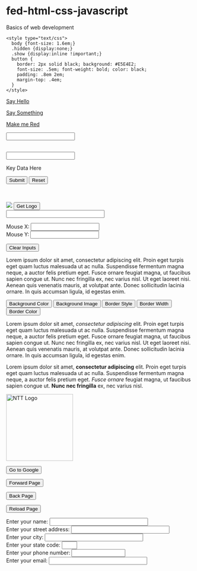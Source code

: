 # fed-html-css-javascript
Basics of web development

<!doctype html>
<html lang="en">
  <head>
    <meta charset="utf-8">
    <script src="jstut.js"></script>

    <style type="text/css">
      body {font-size: 1.6em;}
      .hidden {display:none;}
      .show {display:inline !important;}
      button {
        border: 2px solid black; background: #E5E4E2;
        font-size: .5em; font-weight: bold; color: black;
        padding: .8em 2em;
        margin-top: .4em;
      }
    </style>

  </head>
  <body>
  <p id="sayHello"></p>
  <script>

  // You create variables that store values with var
  // Prompt opens a popup that requests info
  var yourName = prompt("What is your name?");

  // If performs different actions depending on conditions
  if(yourName != null){

    // Set text in an HTML element with the id sayHello
    // You concatenate (combine) strings with +
    document.getElementById("sayHello").innerHTML = "Hello " + yourName;
  } else {

    // Alert opens a popup that contains a message
    alert("Please Enter Your Name Next Time");
  }

// ---------- VARIABLES ----------
// variable names can't start with a number, contain spaces, but can
// contain letters, numbers, underscores or $ (Are case sensitive)
var myName = "Derek";
var myAge = 40;

// Variables don't have a defined type, which can cause problems
myName = 100;

// ---------- MATH ----------
// document.write outputs data to the browser
document.write("5 + 4 = ", 5 + 4, "<br/>");

// Using + instead of , will treat everything as a string unless you use ()
document.write("5 + 4 = " + (5 + 4) + "<br/>");

document.write("5 - 4 = ", 5 - 4, "<br/>");
document.write("5 * 4 = ", 5 * 4, "<br/>");
document.write("5 / 4 = ", 5 / 4, "<br/>");

// Modulus remainder of a division
document.write("5 % 4 = ", 5 % 4, "<br/>");

var maxNum = Number.MAX_VALUE;

document.write("Max Num = ", maxNum, "<br/>");
document.write("Min Num = ", Number.MIN_VALUE, "<br/>");

// Numbers have 16 digits of precision
precisionTest = 0.1000000000000001;
document.write(precisionTest + 0.1000000000000001, "<br/>");

// Round number to 2 decimal places
var balance = 1563.87;
document.write("Monthly payment : ", (balance / 12).toFixed(2), "<br />");

var randNum = 5;

// Shortcut for adding 1
document.write("randNum++ = ", randNum++, "<br/>");
document.write("++randNum = ", ++randNum, "<br/>");

// The same exists for -
document.write("randNum-- = ", randNum--, "<br/>");
document.write("--randNum = ", --randNum, "<br/>");

// Perform a calculation on a value and assign the result
document.write("randNum += 5 = ", randNum += 5, "<br/>");
document.write("randNum -= 5 = ", randNum -= 5, "<br/>");
document.write("randNum *= 5 = ", randNum *= 5, "<br/>");
document.write("randNum /= 5 = ", randNum /= 5, "<br/>");

// Order of operations
document.write("3 + 2 * 5 = ", 3 + 2 * 5, "<br/>");
document.write("(3 + 2) * 5 = ", (3 + 2) * 5, "<br/>");

// Math properties and methods
document.write("Math.E = ", Math.E, "<br/>");
document.write("Math.PI = ", Math.PI, "<br/>");

document.write("Math.abs(-8) = ", Math.abs(-8), "<br/>");
document.write("Math.cbrt(1000) = ", Math.cbrt(1000), "<br/>");
document.write("Math.ceil(6.45) = ", Math.ceil(6.45), "<br/>");
document.write("Math.floor(6.45) = ", Math.floor(6.45), "<br/>");
document.write("Math.round(6.45) = ", Math.round(6.45), "<br/>");
document.write("Math.log(10) = ", Math.log(10), "<br/>"); // Natural log
document.write("Math.log10(10) = ", Math.log10(10), "<br/>"); // Base 10 log
document.write("Math.max(10,5) = ", Math.max(10,5), "<br/>");
document.write("Math.min(10,5) = ", Math.min(10,5), "<br/>");
document.write("Math.pow(4,2) = ", Math.pow(4,2), "<br/>");
document.write("Math.sqrt(1000) = ", Math.sqrt(1000), "<br/>");

document.write("Random # (1-10) = ", Math.floor((Math.random() * 10) + 1), "<br/>");

// Convert strings to numbers
document.write("Converted String : ", Number("3.14"), "<br />");

document.write("Converted Int : ", parseInt("5"), "<br />");
document.write("Converted Float : ", parseFloat("5.555"), "<br />");

// ---------- STRINGS ----------
var randStr = "A long " + "string that " + "goes on and on";

// String length
document.write("String Length : ", randStr.length + "<br/>");

document.write("Index for \"goes\" : ", randStr.indexOf("goes"), "<br/>");

// Return the value using a start and end index
document.write(randStr.slice(19, 23) + "<br/>");

// Return everything after the start index
document.write(randStr.slice(19) + "<br/>");

// Return the value using the start index and length
document.write(randStr.substr(19, 4) + "<br/>");

// Replace a string
document.write(randStr.replace("and on", "forever") + "<br/>");

// Get character at an index
document.write("At Index 2 : ", randStr.charAt(2) + "<br/>");

// Split a string into an array
var randStrArray = randStr.split(" ");

// Trim white space
randStr = randStr.trim();

// Convert to uppercase
document.write(randStr.toUpperCase() + "<br/>");

// Convert to lowercase
document.write(randStr.toLowerCase() + "<br/>");

// Styling with JS
var strToStyle = "Random String";

document.write("Big : ", strToStyle.big(), "<br />");
document.write("Bold : ", strToStyle.bold(), "<br />");
document.write("Font Color : ", strToStyle.fontcolor("blue"), "<br />");
document.write("Font Size : ", strToStyle.fontsize("8em"), "<br />");
document.write("Italics : ", strToStyle.italics(), "<br />");
document.write("Google : ", strToStyle.link("http://google.com"), "<br />");
document.write("Small : ", strToStyle.small(), "<br />");
document.write("Strike : ", strToStyle.strike(), "<br />");
document.write("Sub : ", strToStyle.sub(), "<br />");
document.write("Sup : ", strToStyle.sup(), "<br />");


// ---------- CONDITIONALS ----------
// Relational Operators : == != > < >= <=
// === : Equal value and type
// Logical Operators : && \\ !

var age = 8;

if ((age >= 5) && (age <= 6)){
  document.write("Go to Kindergarten<br />");
} else if (age > 18) {
  document.write("Go to College<br />");
} else {
  document.write("Go to Grade ", age - 5, "<br />");
}

document.write("true || false = ", true || false, "<br />");

document.write("!true = ", ! true, "<br />");

document.write("\"5\" == 5 = ", ("5" == 5), "<br />");

document.write("\"5\" === 5 = ", ("5" === 5), "<br />");

// Switch is used to match a limited number of options
switch(age) {
  case 5 :
  case 6 :
    document.write("Go to Kindergarten<br />");
    break;

  case 7 :
    document.write("Go to 1st Grade<br />");
    break;

  default :
    document.write("Subtract 5 from your age<br />");
}

// Ternary Operator assigns a value based on a condition
// (condition) ? iftrue : ifFalse
var canIVote = (age >= 18) ? true : false;

document.write("Can I Vote : ", canIVote, "<br />");

// ---------- LOOPING ----------

// while loops as long as a condition is true
var i = 1;
while (i <= 10){
  document.write(i, ", ");
  i++;
}
document.write("<br />");

// do while is used when you must go through the loop at least once
do{
  var guess = prompt("Guess a number between 1 and 20");
}while(guess != 15)

alert("You guessed it! 15 was the number");

// for is a self contained looping structure
for(j = 0; j <= 20; j++){

  // If j is divisible by 2 then skip back to the top of the loop
  if((j % 2) == 0){
    continue;
  }

  // If j is equal to 15 break completely out of the loop
  if(j == 15){
    break;
  }
  document.write(j, ", ");
}
document.write("<br />");

var customer = {name : "Bob Thomas", address : "123 Main", balance : 50.50};

// for in cycles through an enumerable properties of an object
for(k in customer){
  document.write(customer[k], "<br />");
}

// ---------- ARRAYS ----------
// Arrays have variable sizes and can contain multiple types in JS
var tomSmith = ["Tom Smith", "123 Main", 120.50];

// Access first array item
document.write("1st State : ", tomSmith[0], "<br />");

// Add an item
tomSmith[3] = "tsmith@aol.com";

// Overwrite index 2 and fit everything else after index 2 without
// overwriting (Put 0 for second parameter to not overwrite)
tomSmith.splice(2, 1, "Pittsburgh", "PA");

// Delete the 4th index item
tomSmith.splice(4,1);

// Convert an array into a string (Also use toString())
document.write("Array : ", tomSmith.valueOf(), "<br />");

// Convert an array into a string with separator
document.write("Array : ", tomSmith.join(", "), "<br />");

// Delete an index
delete tomSmith[3];

// Sort an array (reverse() for reverse sort)
// Works for sorting strings
tomSmith.sort();

// Sort numbers
var numbers = [4,3,9,1,20,43];

// Descending sort return y - x
numbers.sort(function(x,y){ return x - y });
document.write("Num Array : ", numbers.toString(), "<br />");

// Combine arrays
var combinedArray = numbers.concat(tomSmith);

// Remove the last item
tomSmith.pop();

// Add items to the end
tomSmith.push("555-1212", "US");

// Deletes the first item
tomSmith.shift();

// Adds item to the first index
tomSmith.unshift("Tom Smith");

for (var i = 0; i < tomSmith.length; i++) {
  document.write(tomSmith[i], "<br />");
}

// ---------- FUNCTIONS ----------
// Functions provide code reuse and eliminate repetitive code

// Define a function that checks if a value is in an array
function inArray(arrayToCheck, value){
  for(i = 0; i < arrayToCheck.length; i++){
    if(arrayToCheck[i] === value){
      return true;
    }
  }
  return false;
}

var randArray = [1,2,3,4,5];

document.write("In Array : ", inArray(randArray, 4), "<br />");

// Local variables defined in functions can't be accessed outside of
// the function

function times2(num){
  var var2 = 2;
  return num * var2;
}

// Causes Error : document.write("Val of var2 : ", var2, "<br />");

// Pass a function as a parameter
function times3(num){
  return num * 3;
}

function multiply(func, num){
  return func(num);
}

document.write("3 * 15 = ", multiply(times3, 15), "<br />");

// Define a function expression
// We can assign functions to variables, store them in arrays,
// pass them into other functions and return them from functions
var triple = function(num){
  return num * 3;
};

document.write("3 * 45 = ", multiply(triple, 45), "<br />");

// Receive variable number of arguments
function getSum(){
  var sum = 0;
  for(i = 0; i < arguments.length; i++){
    sum += arguments[i];
  }
  return sum;
}

document.write("Sum : ", getSum(1,2,3,4,5), "<br />");

// Return a variable number of values
function times2(theArray){

  var newArray = [];
  for(i = 0; i < theArray.length; i++){
    newArray.push(theArray[i] * 2);
  }
  return newArray;
}

document.write("Array Doubled : ", times2([1,2,3,4,5]).toString(), "<br />");

// Recursive Function
function factorial(num){
  if(num <= 1){
    return 1;
  } else {
    return num * factorial(num - 1);
  }
}

document.write("Factorial of 4 : ", factorial(4), "<br />");

// 1st: num = 4 * factorial(3) = 4 * 6 = 24
// 2nd: num = 3 * factorial(2) = 3 * 2 = 6
// 3rd: num = 2 * factorial(1) = 2 * 1 = 2


// ---------- EVENT HANDLING ----------
function openAlert(mess){
  alert(mess);
}


// ---------- DATE ----------
// Get a Date object
var curDate = new Date();

document.write("Date : ", curDate.getDate(), "<br />");
document.write("Month : ", curDate.getMonth(), "<br />");
document.write("Day : ", curDate.getDay(), "<br />");
document.write("Year : ", curDate.getFullYear(), "<br />");
document.write("Time : ", curDate.getHours(), ":", curDate.getMinutes(),
  ":", curDate.getSeconds(), ":", curDate.getMilliseconds(), "<br />");

// Create a Date object for my birthday
var myBD = new Date("December 21, 2015");

var msForBD = myBD.getTime();
var timeNow = curDate.getTime();
var tilMyBD = msForBD - timeNow;

document.write("Days til Birthday : ", tilMyBD / (1000 * 60 * 60 * 24), "<br />");

</script>

<!-- ---------- CHANGING ELEMENTS & EVENT HANDLING ---------- -->
<!-- All the events can be found here http://www.w3schools.com/jsref/dom_obj_event.asp -->

<!-- Open alert on click -->
<a href="JavaScript:void(0)" onClick="alert('Hello');">Say Hello</a><br />

<!-- Call a function on click -->
<a href="JavaScript:void(0)" onClick="openAlert('Hi how are you');">Say Something</a><br />

<!-- Change text color on mouse rollover and roll out-->
<a href="JavaScript:void(0)" onmouseover="this.style.color='red';"
onmouseout="this.style.color='blue';"
ondblclick="this.text='You Double Clicked Me'"
onmousedown="this.text='Don\'t Press So hard'"
onmouseup="this.text='Thank You'">Make me Red</a><br />

<!-- Get value in an input element and open alert on change -->
<input type="text" id="randInput"
onChange="var dataEntered=document.getElementById('randInput').value; alert('User Typed ' + dataEntered);"><br /><br />

<!-- When a user clicks a key provide info on the key clicked -->
<form action="#" id="sampForm">
<input id='charInput' type="text">
<p id="keyData">Key Data Here</p>
<input type="submit" value="Submit">
<input type="reset" value="Reset">
</form><br /><br />

<img src="ntt-logo.png" id="logo">
<button id="logoButton">Get Logo</button><br />
<input id='mouseInput' type="text" size="30"><br />

Mouse X: <input type="text" id="mouseX"><br />
Mouse Y: <input type="text" id="mouseY"><br />

<button id="clearInputs">Clear Inputs</button><br />

<script>

function getChar(event) {

  // event.which returns the key or mouse button clicked
  if (event.which == null) {

    // Return the char if not a special character
    return String.fromCharCode(event.keyCode); // IE
  } else if (event.which!=0 && event.charCode!=0) {
    return String.fromCharCode(event.which);   // Other Browsers
  } else {
    return null; // Special Key Clicked
  }
}

document.getElementById('charInput').onkeypress = function(event) {
  var char = getChar(event || window.event)
  if (!char) return false; // Special Key Clicked

  document.getElementById('keyData').innerHTML = char + " was clicked";
  return true;
}

// Change text when the input gains focus
document.getElementById('charInput').onfocus = function(event) {
  document.getElementById('keyData').innerHTML = "Input Gained Focus";
}

// Change text when the input loses focus
document.getElementById('charInput').onblur = function(event) {
  document.getElementById('keyData').innerHTML = "Input Lost Focus";
}

// Change text when text is selected
document.getElementById('charInput').onselect = function(event) {
  document.getElementById('keyData').innerHTML = "Text Selected";
}

// Add a listener that triggers a function on browser resize
window.addEventListener("resize", browserResized);

function browserResized() {
  document.getElementById('keyData').innerHTML = "I've been resized";
}

// Make image invisible on click
document.getElementById('logo').onclick = function(event) {

  // Change the class for the image
  document.getElementById('logo').className = "hidden";

  // Change the input element value
  document.getElementById('mouseInput').value = "Clicked on image with button " + event.button;
}

// Make image visible on click
document.getElementById('logoButton').onclick = function(event) {
  document.getElementById('logo').className = "show";
}

// Change image src on mouseover
document.getElementById('logo').onmouseover = function(event) {
  document.getElementById('logo').src = "ntt-logo-horz.png";
  document.getElementById('mouseInput').value = "Mouse Over image";
}

// Change image src back on mouseout
document.getElementById('logo').onmouseout = function(event) {
  document.getElementById('logo').src = "ntt-logo.png";
  document.getElementById('mouseInput').value = "Mouse Left image";
}

// Get mouse x y coordinates
document.body.onmousemove = function(e) {
    e = e || window.event;

    // Get pageX, pageY : Mouse position relative to the html doc
    var pageX = e.pageX;
    var pageY = e.pageY;
    if (pageX === undefined) {

        // clientX, clientY : Mouse position relative to the browsers viewport
        // scrollLeft, scrollTop : Pixels an element is scrolled left or
        // from the top
        pageX = e.clientX + document.body.scrollLeft + document.documentElement.scrollLeft;
        pageY = e.clientY + document.body.scrollTop + document.documentElement.scrollTop;
    }

    document.getElementById('mouseX').value = pageX;
    document.getElementById('mouseY').value = pageY;
};

// Clear all input elements
document.getElementById('clearInputs').onclick = function(event) {
  var inputElements = document.getElementsByTagName('input');

  for (var i = 0; i < inputElements.length; i++) {
  if (inputElements[i].type == "text") {
    inputElements[i].value = "";
  }
}
}

</script>

<!-- ---------- ELEMENT STYLING ---------- -->
<!-- See all of them here http://www.w3schools.com/jsref/dom_obj_style.asp -->

<div id="sampDiv">
Lorem ipsum dolor sit amet, consectetur adipiscing elit. Proin eget turpis eget quam luctus malesuada ut ac nulla. Suspendisse fermentum magna neque, a auctor felis pretium eget. Fusce ornare feugiat magna, ut faucibus sapien congue ut. Nunc nec fringilla ex, nec varius nisl. Ut eget laoreet nisi. Aenean quis venenatis mauris, at volutpat ante. Donec sollicitudin lacinia ornare. In quis accumsan ligula, id egestas enim.
</div>

<button id="chgBkColor">Background Color</button>
<button id="chgBkImg">Background Image</button>
<button id="chgBorderStyle">Border Style</button>
<button id="chgBorderWidth">Border Width</button>
<button id="chgBorderColor">Border Color</button>

<script type="text/javascript">

// Change background color
document.getElementById('chgBkColor').onclick = function(event) {
  document.getElementById('sampDiv').style.backgroundColor = "#EFDECD";
}

// Change background image
document.getElementById('chgBkImg').onclick = function(event) {
  document.getElementById('sampDiv').style.backgroundImage = "url('repeatBkgrnd.png')";
}

// Change border style
document.getElementById('chgBorderStyle').onclick = function(event) {
  document.getElementById('sampDiv').style.borderStyle = "solid";
}

// Change border width
document.getElementById('chgBorderWidth').onclick = function(event) {
  document.getElementById('sampDiv').style.borderWidth = "thick";
}

// Change border color
document.getElementById('chgBorderColor').onclick = function(event) {
  document.getElementById('sampDiv').style.borderColor = "blue";
}
</script>

<!-- ---------- MANIPULATING THE DOM ---------- -->

<div id="sampDiv2"><p>Lorem ipsum dolor sit amet, <em>consectetur adipiscing</em> elit. Proin eget turpis eget quam luctus malesuada ut ac nulla. Suspendisse fermentum magna neque, a auctor felis pretium eget. Fusce ornare feugiat magna, ut faucibus sapien congue ut. Nunc nec fringilla ex, nec varius nisl. Ut eget laoreet nisi. Aenean quis venenatis mauris, at volutpat ante. Donec sollicitudin lacinia ornare. In quis accumsan ligula, id egestas enim.</p><p>Lorem ipsum dolor sit amet, <b>consectetur adipiscing</b> elit. Proin eget turpis eget quam luctus malesuada ut ac nulla. Suspendisse fermentum magna neque, a auctor felis pretium eget. <em>Fusce ornare</em> feugiat magna, ut faucibus sapien congue ut. <b>Nunc nec fringilla</b> ex, nec varius nisl.</p></div>

<img src="ntt-logo.png" id="logo2" alt="NTT Logo" height="180" width="180"><br />

<button id="goToGoogle">Go to Google</button><br />

<button id="forwardPage">Forward Page</button><br />

<button id="backPage">Back Page</button><br />

<button id="reload">Reload Page</button><br />

<script type="text/javascript">

// Get current web page info
document.write("Current URL : ", window.location.href, "<br />");
document.write("Current Host : ", window.location.hostname, "<br />");
document.write("Current Path : ", window.location.pathname, "<br />");

// Change site on button click
document.getElementById('goToGoogle').onclick = function(event) {
  window.location.href = "http://google.com";
  // OR
  // window.location.assign("http://google.com");
}

// Go forward a page on click
document.getElementById('forwardPage').onclick = function(event) {
  history.forward();
}

// Go back a page on click
document.getElementById('forwardPage').onclick = function(event) {
  history.back();
}

// Use history.go(-2) or history.go(2) to jump multiple pages

// Reload page on button click
document.getElementById('reload').onclick = function(event) {
  window.location.reload(true);
}

// You can get all ps and then target them like an array
var pElements = document.getElementsByTagName('p');
pElements[3].style.backgroundColor = "#EFDECD";

// Target the html
document.childNodes[1].style.backgroundColor = "#FAEBD7";

// Change the color of the 1st child in sampDiv2
var sampDiv2 = document.getElementById('sampDiv2');
sampDiv2.childNodes[0].style.backgroundColor = "#F0FFFF";

// Style the 1st child of sampDivs 1st child
sampDiv2.childNodes[0].childNodes[1].style.backgroundColor = "#BFAFB2";

// JavaScript can get confused by text nodes when targeting elements
// Text nodes are whitespace, which nodeType will identify with a 3
// while elements as a 1
// You can eliminate text nodes by deleting whitespace or by using a
// minimizer (lastChild and firstChild may not work)
document.write("Node Type : ", sampDiv2.childNodes[0].childNodes[0].nodeType, "<br />");

document.write("Node Name : ", sampDiv2.childNodes[0].childNodes[0].nodeName, "<br />");

sampDiv2.childNodes[1].childNodes[3].style.backgroundColor = "#BFAFB2";

// Changing element attributes
var nttLogo2 = document.getElementById('logo2');

// Check for attributes
document.write("Logo has alt : ", nttLogo2.hasAttribute("alt"), "<br />");

// Change attribute
nttLogo2.setAttribute("alt", "NTT Logo 2");

// Get attribute
document.write("Logo alt Value : ", nttLogo2.getAttribute("alt"), "<br />");

// Get all attributes and print them
var attribList = document.getElementById('logo2').attributes;

for(i = 0; i < attribList.length; i++){
  document.write("Attribute ", i, " : ", attribList[i].nodeName, " : ", attribList[i].nodeValue, "<br />");
}

// Add a p element after setting an attribute and text
var paragraph3 = document.createElement("p");

paragraph3.setAttribute("id", "paragraph3");

paragraph3.innerHTML = "Proin eget turpis eget quam luctus malesuada ut ac nulla.";

sampDiv2.appendChild(paragraph3);

// Insert the element before the 1st child
sampDiv2.insertBefore(paragraph3, sampDiv2.childNodes[0]);

</script>

<!-- ---------- OO JAVASCRIPT ---------- -->

<script type="text/javascript">

// Create a customer object by defining the attributes of John Smith
// The variable is a reference to the object in memory
var cust1 = {
  name: "John Smith",
  street: "123 Main",
  city: "Pittsburgh",
  state: "PA",
  email: "jsmith@aol.com",
  balance: 120.50,
  payDownBal: function(amtPaid){
    this.balance -= amtPaid;
  },
  addToBal: function(amtCharged){
    this.balance += amtCharged;
  }
};

// Retrieve the value for the object
document.write("Customer Name : ", cust1.name, "<br />");

// Change the value for the object
cust1.street = "215 Main St";
document.write("Customer Address : ", cust1.street, "<br />");

// Add a property to cust1
cust1.country = "US";
document.write("Customer Country : ", cust1.country, "<br />");

// Delete a property
delete cust1.country;

// Cycle through all the properties for the object
for (var prop in cust1) {
    if (cust1.hasOwnProperty(prop)) {
        document.write(prop, "<br />");
    }
}

// Check if a property is in an object
document.write("name in cust1 : ", "name" in cust1, "<br />");

// Interact with an object using a function
function getInfo(cust){
  return cust1.name + " lives at " + cust1.street + " in " + cust1.city + " " + cust1.state + " email : " + cust1.email + " and has a balance of $" + cust1.balance;
}

document.write(getInfo(cust1), "<br />");

// Call object methods
cust1.payDownBal(20.50);
cust1.addToBal(10.00);

document.write(getInfo(cust1), "<br />");

// Create an object constructor
function Customer(name, street, city, state, email, balance){
  this.name = name;
  this.street = street;
  this.city = city;
  this.state = state;
  this.email = email;
  this.balance = balance;

  this.payDownBal = function(amtPaid){
    this.balance -= amtPaid;
  };
  this.addToBal = function(amtCharged){
    this.balance += amtCharged;
  };
}

var cust2 = new Customer("Sally Smith", "234 Main", "Pittsburgh", "PA", "ssmith@aol.com", 0.00);

cust2.addToBal(15.50);

// Define a shared prototype property for all objects
Customer.prototype.isCreditAvail = true;

// We define prototype methods that are shared by every object created
Customer.prototype.toString = function(){
    return this.name + " lives at " + this.street + " in " + this.city + " " + this.state + " email : " + this.email + " and has a balance of $" + this.balance.toFixed(2) + " Creditworthy : " + this.isCreditAvail;
};

document.write(cust2.toString());

</script>

<!-- ---------- FORM VALIDATION ---------- -->

<div>
Enter your name:

<!-- When they leave the input send a reference to the input element, and a reference to the hel error span -->
<input id="name" name="name" type="text" size="30" onblur="isTheFieldEmpty(this, document.getElementById('name_help'))" />
<span id="name_help"></span>
<!-- this is the id number for the text box -->
</div>

<div>
Enter your street address:
<input id="street" name="street" type="text" size="30" onblur="isAddressOk(this, document.getElementById('street_help'))" />
<span id="street_help"></span>
</div>

<div>
Enter your city:
<input id="city" name="city" type="text" size="30" onblur="isTheFieldEmpty(this, document.getElementById('city_help'))" />
<span id="city_help"></span>
</div>

<div>
Enter your state code:
<input id="state" name="state" type="text" size="2" onblur="isStateOk(this, document.getElementById('state_help'))" />
<span id="state_help"></span>
</div>

<div>
Enter your phone number:
<input id="phone" name="phone" type="text" size="15"
onblur="isPhoneOk(this, document.getElementById('phone_help'))" />
<span id="phone_help"></span>
</div>

<div>
Enter your email:
<input id="email" name="email" type="text" size="30" onblur="isEmailOk(this, document.getElementById('email_help'))" />
<span id="email_help"></span>
</div>

<script type="text/javascript">

function editNodeText(regex, input, helpId, helpMessage)

{
  // See if the info matches the regex that was defined
  // If the wrong information was entered, warn them
  if (!regex.test(input)) {

    if (helpId != null)
      // We need to show a warning
      // Remove any warnings that may exist
      while (helpId.childNodes[0]){
        helpId.removeChild(helpId.childNodes[0]);
      }

      // Add new warning
      helpId.appendChild(document.createTextNode(helpMessage));

    } else {

      // If the right information was entered, clear the help message
      if (helpId != null){

        // Remove any warnings that may exist
        while (helpId.childNodes[0]){
          helpId.removeChild(helpId.childNodes[0]);
        }

      }

    }
}

// inputField – ID Number for the html text box
// helpId – ID Number for the child node I want to print a warning in
function isTheFieldEmpty(inputField, helpId) {

  // See if the input value contains any text
  return editNodeText(/^[A-Za-z\.\' \-]{1,15}\s?[A-Za-z\.\' \-]{1,15}\s?[A-Za-z\.\' \-]{1,15}/, inputField.value, helpId, "Please enter a valid name.");
}

// inputField.value – Value typed in the html text box
function isAddressOk(inputField, helpId) {

  return editNodeText(/^[A-Za-z0-9\.\' \-]{5,30}$/, inputField.value, helpId, "Enter a Street (Ex.1234 Main St.)");
}

function isStateOk(inputField, helpId) {

  return editNodeText(/^A[LKSZRAEP]|C[AOT]|D[EC]|F[LM]|G[AU]|HI|I[ADLN]|K[SY]|LA|M[ADEHINOPST]|N[CDEHJMVY]|O[HKR]|P[ARW]|RI|S[CD]|T[NX]|UT|V[AIT]|W[AIVY]$/, inputField.value, helpId, "Enter a State Code in Uppercase (Ex.NY, PA, CA)");
}

function isPhoneOk(inputField, helpId) {

  return editNodeText(/^([0-9]( |-)?)?(\(?[0-9]{3}\)?|[0-9]{3})( |-)?([0-9]{3}( |-)?[0-9]{4}|[a-zA-Z0-9]{7})$/, inputField.value, helpId, "Enter a Phone Number (Ex.412-828-3000)");

}

function isEmailOk(inputField, helpId) {

  return editNodeText(/^[A-Za-z0-9._-]+@[A-Za-z0-9.-]+\.[A-Za-z]{2,4}$/, inputField.value, helpId, "Enter an Email (Ex. derekbanas@newthinktank.com)");

}

</script>

<!-- ---------- EXCEPTION HANDLING ---------- -->

<script type="text/javascript">
// Through exception handling we can catch and manage errors rather then
// crashing by surrounding problem code in a try block and handling it
// in a catch block

var custArray = ["Tom", "Bob", "Sally", "Sue"];

var getCust = function(index){
  if(index > custArray.length){
    throw new RangeError("Index must be >= 0 and <= " + custArray.length );
  } else {
    return custArray[index];
  }
}

try {
  document.write("Customer : ", getCust(5), "<br />");
}
catch(ex){
  if (ex instanceof RangeError){
    document.write(ex.message + "<br />");
  }
}

</script>

  </body>
</html>
